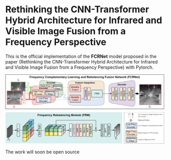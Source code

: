 # Rethinking the CNN-Transformer Hybrid Architecture for Infrared and Visible Image Fusion from a Frequency Perspective
This is the official implementation of the **FCRNet** model proposed in the paper (Rethinking the CNN-Transformer Hybrid Architecture for Infrared and Visible Image Fusion from a Frequency Perspective) with Pytorch.

![Overview Framework](images/overview.png)

The work will soon be open source
